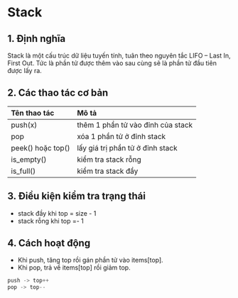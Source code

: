 
# Stack
## 1. Định nghĩa

Stack là một cấu trúc dữ liệu tuyến tính, tuân theo nguyên tắc LIFO – Last In, First Out. Tức là phần tử được thêm vào sau cùng sẽ là phần tử đầu tiên được lấy ra.
## 2. Các thao tác cơ bản

| Tên thao tác | Mô tả |
| :--- | :--- |
| push(x) | thêm 1 phần tử vào đỉnh của stack |
| pop | xóa 1 phần tử ở đỉnh stack |
| peek() hoặc top() | lấy giá trị phần tử ở đỉnh stack |
| is_empty() | kiểm tra stack rỗng |
| is_full() | kiểm tra stack đầy |

## 3. Điều kiện kiểm tra trạng thái

- stack đầy khi top = size - 1
- stack rỗng khi top =- 1

## 4. Cách hoạt động

- Khi push, tăng top rồi gán phần tử vào items[top].
- Khi pop, trả về items[top] rồi giảm top.

```c
push -> top++
pop -> top--
```